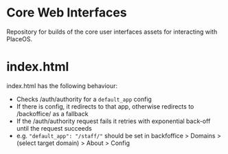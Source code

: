 # Core Web Interfaces

Repository for builds of the core user interfaces assets for interacting with PlaceOS.

# index.html
index.html has the following behaviour:
* Checks /auth/authority for a `default_app` config
* If there is config, it redirects to that app, otherwise redirects to /backoffice/ as a fallback
* If the /auth/authority request fails it retries with exponential back-off until the request succeeds
* e.g. `"default_app": "/staff/"` should be set in backfoffice > Domains > (select target domain) > About > Config

